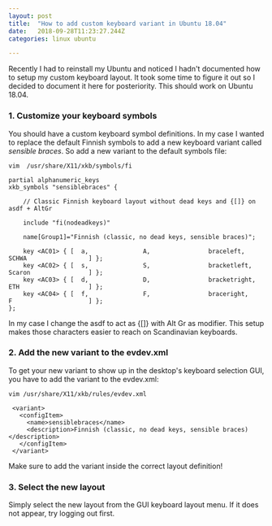 ```yaml
---
layout: post
title:  "How to add custom keyboard variant in Ubuntu 18.04"
date:   2018-09-28T11:23:27.244Z
categories: linux ubuntu

---
```


Recently I had to reinstall my Ubuntu and noticed I hadn't documented how to setup my custom keyboard layout. 
It took some time to figure it out so I decided to document it here for posteriority.
This should work on Ubuntu 18.04.

### 1. Customize your keyboard symbols
You should have a custom keyboard symbol definitions. In my case I wanted to replace the default Finnish
symbols to add a new keyboard variant called *sensible braces*. So
add a new variant to the default symbols file:
```
vim  /usr/share/X11/xkb/symbols/fi

partial alphanumeric_keys
xkb_symbols "sensiblebraces" {

    // Classic Finnish keyboard layout without dead keys and {[]} on asdf + AltGr

    include "fi(nodeadkeys)"

    name[Group1]="Finnish (classic, no dead keys, sensible braces)";

    key <AC01> { [  a,               A,                braceleft,             SCHWA                 ] };
    key <AC02> { [  s,               S,                bracketleft,           Scaron                ] };
    key <AC03> { [  d,               D,                bracketright,          ETH                   ] };
    key <AC04> { [  f,               F,                braceright,            F                     ] };
};
```

In my case I change the asdf to act as {[]} with Alt Gr as modifier. This setup makes those characters easier to
reach on Scandinavian keyboards.

### 2. Add the new variant to the evdev.xml
To get your new variant to show up in the desktop's keyboard selection GUI, you have to add the variant
to the evdev.xml:

```
vim /usr/share/X11/xkb/rules/evdev.xml

 <variant>
   <configItem>
     <name>sensiblebraces</name>
     <description>Finnish (classic, no dead keys, sensible braces)</description>
   </configItem>
 </variant>
```

Make sure to add the variant inside the correct layout definition!

### 3. Select the new layout
Simply select the new layout from the GUI keyboard layout menu. If it does not appear, try logging out first.
